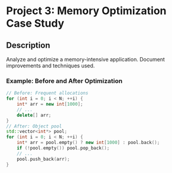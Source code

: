 # Project 3: Memory Optimization Case Study

## Description
Analyze and optimize a memory-intensive application. Document improvements and techniques used.

### Example: Before and After Optimization
```cpp
// Before: Frequent allocations
for (int i = 0; i < N; ++i) {
    int* arr = new int[1000];
    // ...
    delete[] arr;
}
// After: Object pool
std::vector<int*> pool;
for (int i = 0; i < N; ++i) {
    int* arr = pool.empty() ? new int[1000] : pool.back();
    if (!pool.empty()) pool.pop_back();
    // ...
    pool.push_back(arr);
}
```
